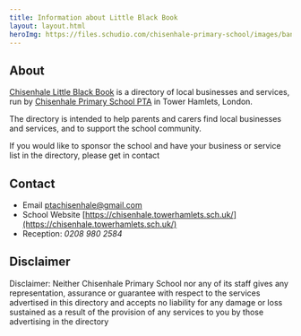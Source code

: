 ```yaml
---
title: Information about Little Black Book
layout: layout.html
heroImg: https://files.schudio.com/chisenhale-primary-school/images/banners/Copy_of_DSC04158.jpg
---
```


## About

[Chisenhale Little Black Book](https://chisenhale.directory) is a directory of local businesses and services, run by [Chisenhale Primary School PTA](https://register-of-charities.charitycommission.gov.uk/en/charity-search/-/charity-details/5097230/charity-overview) in Tower Hamlets, London.

The directory is intended to help parents and carers find local businesses and services, and to support the school community.

If you would like to sponsor the school and have your business or service list in the directory, please get in contact

## Contact

- Email [ptachisenhale@gmail.com](mailto:ptachisenhale@gmail.com)
- School Website [https://chisenhale.towerhamlets.sch.uk/](https://chisenhale.towerhamlets.sch.uk/)
- Reception: *0208 980 2584*

## Disclaimer

Disclaimer: Neither Chisenhale Primary School nor any of its staff gives
any representation, assurance or guarantee with respect to the services
advertised in this directory and accepts no liability for any damage or
loss sustained as a result of the provision of any services to you by
those advertising in the directory
